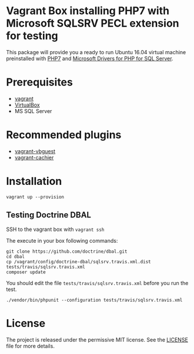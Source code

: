 # Vagrant Box installing PHP7 with Microsoft SQLSRV PECL extension for testing

This package will provide you a ready to run Ubuntu 16.04 virtual machine preinstalled
with [PHP7](http://php.net) and [Microsoft Drivers for PHP for SQL Server](https://github.com/Azure/msphpsql).

# Prerequisites
* [vagrant](https://www.vagrantup.com/)
* [VirtualBox](https://www.virtualbox.org/)
* MS SQL Server

# Recommended plugins
* [vagrant-vbguest](https://github.com/dotless-de/vagrant-vbguest)
* [vagrant-cachier](http://fgrehm.viewdocs.io/vagrant-cachier/)

# Installation
`
vagrant up --provision
`

## Testing Doctrine DBAL

SSH to the vagrant box with `vagrant ssh`

The execute in your box following commands:
```
git clone https://github.com/doctrine/dbal.git
cd dbal
cp /vagrant/config/doctrine-dbal/sqlsrv.travis.xml.dist tests/travis/sqlsrv.travis.xml
composer update
```

You should edit the file `tests/travis/sqlsrv.travis.xml` before you run the test.

```
./vendor/bin/phpunit --configuration tests/travis/sqlsrv.travis.xml
```

# License

The project is released under the permissive MIT license.
See the [LICENSE](LICENSE) file for more details.


